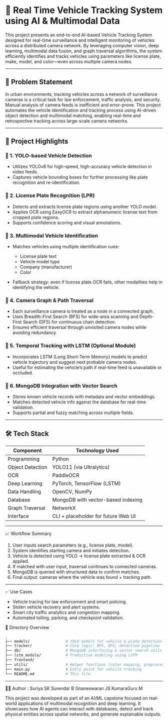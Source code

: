 

# 🚗 Real Time Vehicle Tracking System using AI & Multimodal Data

This project presents an end-to-end AI-based Vehicle Tracking System designed for real-time surveillance and intelligent monitoring of vehicles across a distributed camera network. By leveraging computer vision, deep learning, multimodal data fusion, and graph traversal algorithms, the system efficiently identifies and tracks vehicles using parameters like license plate, make, model, and color—even across multiple camera nodes.

---

## 📌 Problem Statement

In urban environments, tracking vehicles across a network of surveillance cameras is a critical task for law enforcement, traffic analysis, and security. Manual analysis of camera feeds is inefficient and error-prone. This project automates the vehicle identification and tracking process using AI-driven object detection and multimodal matching, enabling real-time and retrospective tracking across large-scale camera networks.

---

## 🚀 Project Highlights

### 🎯 1. YOLO-based Vehicle Detection

* Utilizes YOLOv8 for high-speed, high-accuracy vehicle detection in video feeds.
* Captures vehicle bounding boxes for further processing like plate recognition and re-identification.

### 🔢 2. License Plate Recognition (LPR)

* Detects and extracts license plate regions using another YOLO model.
* Applies OCR using EasyOCR to extract alphanumeric license text from cropped plate regions.
* Supports confidence scoring and visual annotations.

### 🧠 3. Multimodal Vehicle Identification

* Matches vehicles using multiple identification cues:

  * License plate text
  * Vehicle model type
  * Company (manufacturer)
  * Color
* Fallback strategy: even if license plate OCR fails, other modalities help in identifying the vehicle.

### 📡 4. Camera Graph & Path Traversal

* Each surveillance camera is treated as a node in a connected graph.
* Uses Breadth-First Search (BFS) for wide-area scanning and Depth-First Search (DFS) for continuous chain detection.
* Ensures efficient traversal through unvisited camera nodes while avoiding redundancy.

### 🔄 5. Temporal Tracking with LSTM (Optional Module)

* Incorporates LSTM (Long Short-Term Memory) models to predict vehicle trajectory and suggest next probable camera nodes.
* Useful for estimating the vehicle’s path if real-time feed is unavailable or occluded.

### 🧾 6. MongoDB Integration with Vector Search

* Stores known vehicle records with metadata and vector embeddings.
* Matches detected vehicle info against the database for real-time validation.
* Supports partial and fuzzy matching across multiple fields.

---

## 🛠️ Tech Stack

| Component        | Technology Used                     |
| ---------------- | ----------------------------------- |
| Programming      | Python                              |
| Object Detection | YOLO11 (via Ultralytics)            |
| OCR              | PaddleOCR                           |
| Deep Learning    | PyTorch, TensorFlow (LSTM)          |
| Data Handling    | OpenCV, NumPy                       |
| Database         | MongoDB with vector-based indexing  |
| Graph Traversal  | NetworkX                            |
| Interface        | CLI + placeholder for future Web UI |

---
 📈 Workflow Summary

1. User inputs search parameters (e.g., license plate, model).
2. System identifies starting camera and initiates detection.
3. Vehicle is detected using YOLO → license plate extracted & OCR applied.
4. If matched with user input, traversal continues to connected cameras.
5. MongoDB is queried with structured data to confirm matches.
6. Final output: cameras where the vehicle was found + tracking path.

---

✅ Use Cases

* Vehicle tracing for law enforcement and smart policing.
* Stolen vehicle recovery and alert systems.
* Smart city traffic analytics and congestion mapping.
* Automated tolling, parking, and checkpoint validation.


 📁 Directory Overview

```bash
.
├── models/                # YOLO models for vehicle & plate detection
├── tracker/               # Core logic: BFS, DFS, detection pipeline
├── db/                    # MongoDB interfacing & vector search utils
├── lstm_module/           # Predictive modeling using LSTM
├── frontend/            
├── utils/                 # Helper functions (color mapping, preprocessing)
├── main.py                # Entry point for vehicle tracking
└── README.md              # This file
```

---

👨‍💻 Author : Suriya SK 
            Surendar B
            Gnaneswaran JS
            KumaraGuru M

This project was developed as part of an AI/ML capstone focused on real-world applications of multimodal recognition and deep learning. It showcases how AI agents can interact with databases, detect and track physical entities across spatial networks, and generate explainable outputs.


